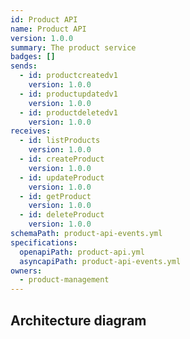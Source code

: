```yaml
---
id: Product API
name: Product API
version: 1.0.0
summary: The product service
badges: []
sends:
  - id: productcreatedv1
    version: 1.0.0
  - id: productupdatedv1
    version: 1.0.0
  - id: productdeletedv1
    version: 1.0.0
receives:
  - id: listProducts
    version: 1.0.0
  - id: createProduct
    version: 1.0.0
  - id: updateProduct
    version: 1.0.0
  - id: getProduct
    version: 1.0.0
  - id: deleteProduct
    version: 1.0.0
schemaPath: product-api-events.yml
specifications:
  openapiPath: product-api.yml
  asyncapiPath: product-api-events.yml
owners:
  - product-management
---
```

## Architecture diagram
<NodeGraph />
